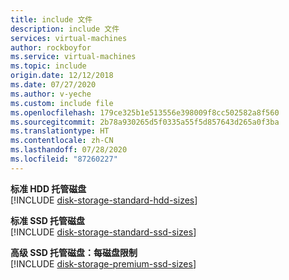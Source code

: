 ```yaml
---
title: include 文件
description: include 文件
services: virtual-machines
author: rockboyfor
ms.service: virtual-machines
ms.topic: include
origin.date: 12/12/2018
ms.date: 07/27/2020
ms.author: v-yeche
ms.custom: include file
ms.openlocfilehash: 179ce325b1e513556e398009f8cc502582a8f560
ms.sourcegitcommit: 2b78a930265d5f0335a55f5d857643d265a0f3ba
ms.translationtype: HT
ms.contentlocale: zh-CN
ms.lasthandoff: 07/28/2020
ms.locfileid: "87260227"
---
```

**标准 HDD 托管磁盘**  
[!INCLUDE [disk-storage-standard-hdd-sizes](disk-storage-standard-hdd-sizes.md)]

**标准 SSD 托管磁盘**  
[!INCLUDE [disk-storage-standard-ssd-sizes](disk-storage-standard-ssd-sizes.md)]

**高级 SSD 托管磁盘：每磁盘限制**  
[!INCLUDE [disk-storage-premium-ssd-sizes](disk-storage-premium-ssd-sizes.md)]

<!-- Not Available on **Premium SSD managed disks: Per-VM limits**->
<!-- Not Available on GS5 VM-->

<!-- Update_Description: update meta properties, wording update -->